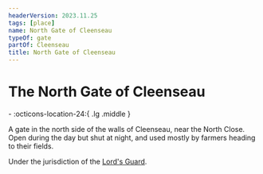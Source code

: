 ```yaml
---
headerVersion: 2023.11.25
tags: [place]
name: North Gate of Cleenseau
typeOf: gate
partOf: Cleenseau
title: North Gate of Cleenseau
---
```

# The North Gate of Cleenseau
<div class="grid cards ext-narrow-margin ext-one-column" markdown>
-    :octicons-location-24:{ .lg .middle }   
</div>


A gate in the north side of the walls of Cleenseau, near the North Close. Open during the day but shut at night, and used mostly by farmers heading to their fields. 

Under the jurisdiction of the [Lord's Guard](<./lord-s-guard-of-cleenseau.md>). 